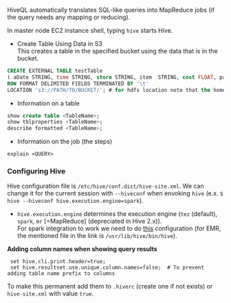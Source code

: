 HiveQL automatically translates SQL-like queries into MapReduce jobs (if the query needs any mapping or reducing).  

In master node EC2 instance shell, typing `hive` starts Hive. 


- Create Table Using Data in S3  
This creates a table in the specified bucket using the data that is in the bucket.
````SQL
CREATE EXTERNAL TABLE testTable 
( aDate STRING, time STRING, store STRING, item  STRING, cost FLOAT, payment STRING )
ROW FORMAT DELIMITED FIELDS TERMINATED BY '\t' 
LOCATION 's3://PATH/TO/BUCKET/'; # for hdfs location note that the home directory of hdfs is /user/hadoop 
````
- Information on a table  
````SQL
show create table <TableName>;
show tblproperties <TableName>;
describe formatted <TableName>;
````
- Information on the job (the steps)
````
explain <QUERY>
````
### Configuring Hive ###
Hive configuration file is `/etc/hive/conf.dist/hive-site.xml`. We can change it for the current session with `--hiveconf` when envoking `hive` (e.x. `$ hive --hiveconf hive.execution.engine=spark`).

- `hive.execution.engine` determines the execution engine (`tez` (default), `spark`, `mr` [=MapReduce] (depreciated in Hive 2.x)).  
For spark integration to work we need to do [this](https://www.linkedin.com/pulse/hive-spark-configuration-common-issues-mohamed-k) configuration (for EMR, the mentioned file in the link is `/usr/lib/hive/bin/hive`).

**Adding column names when showing query results**  

     set hive.cli.print.header=true;
     set hive.resultset.use.unique.column.names=false;  # To prevent adding table name prefix to columns

To make this permanent add them to `.hiverc` (create one if not exists) or `hive-site.xml` with value `true`. 
